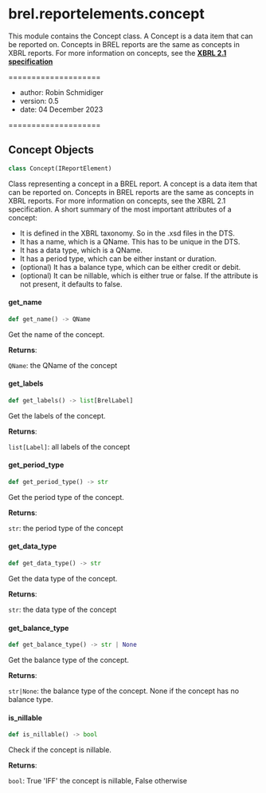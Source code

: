 <a id="brel.reportelements.concept"></a>

# brel.reportelements.concept

This module contains the Concept class. A Concept is a data item that can be reported on.
Concepts in BREL reports are the same as concepts in XBRL reports.
For more information on concepts, see the [**XBRL 2.1 specification**](https://specifications.xbrl.org/work-product-index-group-base-spec-base-spec.html)

====================

- author: Robin Schmidiger
- version: 0.5
- date: 04 December 2023

====================

<a id="brel.reportelements.concept.Concept"></a>

## Concept Objects

```python
class Concept(IReportElement)
```

Class representing a concept in a BREL report. A concept is a data item that can be reported on.
Concepts in BREL reports are the same as concepts in XBRL reports.
For more information on concepts, see the XBRL 2.1 specification.
A short summary of the most important attributes of a concept:

- It is defined in the XBRL taxonomy. So in the .xsd files in the DTS.
- It has a name, which is a QName. This has to be unique in the DTS.
- It has a data type, which is a QName.
- It has a period type, which can be either instant or duration.
- (optional) It has a balance type, which can be either credit or debit.
- (optional) It can be nillable, which is either true or false. If the attribute is not present, it defaults to false.

<a id="brel.reportelements.concept.Concept.get_name"></a>

#### get\_name

```python
def get_name() -> QName
```

Get the name of the concept.

**Returns**:

`QName`: the QName of the concept

<a id="brel.reportelements.concept.Concept.get_labels"></a>

#### get\_labels

```python
def get_labels() -> list[BrelLabel]
```

Get the labels of the concept.

**Returns**:

`list[Label]`: all labels of the concept

<a id="brel.reportelements.concept.Concept.get_period_type"></a>

#### get\_period\_type

```python
def get_period_type() -> str
```

Get the period type of the concept.

**Returns**:

`str`: the period type of the concept

<a id="brel.reportelements.concept.Concept.get_data_type"></a>

#### get\_data\_type

```python
def get_data_type() -> str
```

Get the data type of the concept.

**Returns**:

`str`: the data type of the concept

<a id="brel.reportelements.concept.Concept.get_balance_type"></a>

#### get\_balance\_type

```python
def get_balance_type() -> str | None
```

Get the balance type of the concept.

**Returns**:

`str|None`: the balance type of the concept. None if the concept has no balance type.

<a id="brel.reportelements.concept.Concept.is_nillable"></a>

#### is\_nillable

```python
def is_nillable() -> bool
```

Check if the concept is nillable.

**Returns**:

`bool`: True 'IFF' the concept is nillable, False otherwise

